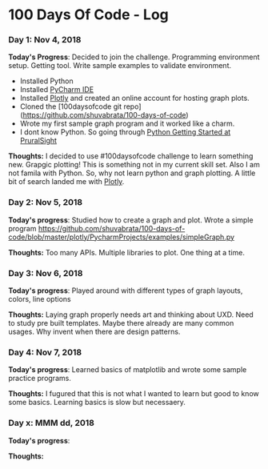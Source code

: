 # 100 Days Of Code - Log

### Day 1: Nov 4, 2018

**Today's Progress**: Decided to join the challenge. Programming environment setup. Getting tool. Write sample examples to validate environment.
- Installed Python
- Installed [PyCharm IDE](https://www.jetbrains.com/pycharm/)
- Installed [Plotly](https://plot.ly/python/) and created an online account for hosting graph plots.
- Cloned the [100daysofcode git repo] (https://github.com/shuvabrata/100-days-of-code)
- Wrote my first sample graph program and it worked like a charm. 
- I dont know Python. So going through [Python Getting Started at PruralSight](https://app.pluralsight.com/library/courses/python-getting-started/)

**Thoughts:** I decided to use #100daysofcode challenge to learn something new. Grapgic plotting! This is something not in my current skill set. Also I am not famila with Python. So, why not learn python and graph plotting. A little bit of search landed me with [Plotly](https://plot.ly/python/). 

### Day 2: Nov 5, 2018

**Today's progress**: Studied how to create a graph and plot. Wrote a simple program https://github.com/shuvabrata/100-days-of-code/blob/master/plotly/PycharmProjects/examples/simpleGraph.py 

**Thoughts:** Too many APIs. Multiple libraries to plot. One thing at a time. 



### Day 3: Nov 6, 2018

**Today's progress**: Played around with different types of graph layouts, colors, line options

**Thoughts:** Laying graph properly needs art and thinking about UXD. Need to study pre built templates. Maybe there already are many common usages. Why invent when there are design patterns.

### Day 4: Nov 7, 2018

**Today's progress**: Learned basics of matplotlib and wrote some sample practice programs. 

**Thoughts:** I fugured that this is not what I wanted to learn but good to know some basics. Learning basics is slow but necessaery. 

### Day x: MMM dd, 2018

**Today's progress**:

**Thoughts:**
